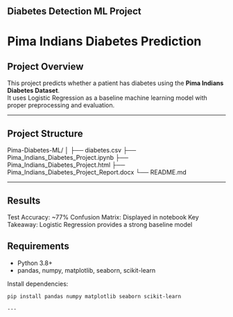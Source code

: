 ## Diabetes Detection ML Project
# Pima Indians Diabetes Prediction

## Project Overview
This project predicts whether a patient has diabetes using the **Pima Indians Diabetes Dataset**.  
It uses Logistic Regression as a baseline machine learning model with proper preprocessing and evaluation.

---

## Project Structure
Pima-Diabetes-ML/
│
├── diabetes.csv
├── Pima_Indians_Diabetes_Project.ipynb
├── Pima_Indians_Diabetes_Project.html
├── Pima_Indians_Diabetes_Project_Report.docx
└── README.md


---

## Results

Test Accuracy: ~77%
Confusion Matrix: Displayed in notebook
Key Takeaway: Logistic Regression provides a strong baseline model 

## Requirements
- Python 3.8+
- pandas, numpy, matplotlib, seaborn, scikit-learn

Install dependencies:
```bash
pip install pandas numpy matplotlib seaborn scikit-learn

---



